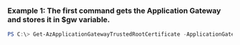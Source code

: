 ### Example 1: The first command gets the Application Gateway and stores it in $gw variable.
```powershell
PS C:\> Get-AzApplicationGatewayTrustedRootCertificate -ApplicationGateway $gw -Name $certName
```

